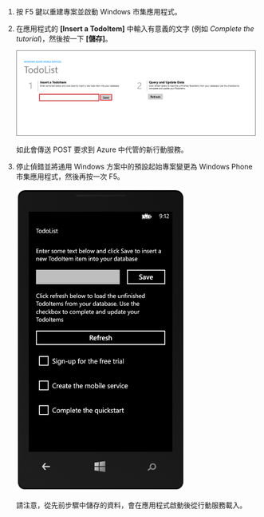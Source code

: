 
1. 按 F5 鍵以重建專案並啟動 Windows 市集應用程式。

2. 在應用程式的 **[Insert a TodoItem]** 中輸入有意義的文字 (例如  *Complete the tutorial*)，然後按一下 **[儲存]**。

	![](./media/mobile-services-windows-universal-test-app/mobile-quickstart-startup.png)

	如此會傳送 POST 要求到 Azure 中代管的新行動服務。

3. 停止偵錯並將通用 Windows 方案中的預設起始專案變更為 Windows Phone 市集應用程式，然後再按一次 F5。

	![](./media/mobile-services-windows-universal-test-app/mobile-quickstart-completed-wp8.png)
	
	請注意，從先前步驟中儲存的資料，會在應用程式啟動後從行動服務載入。<!--HONumber=42-->
